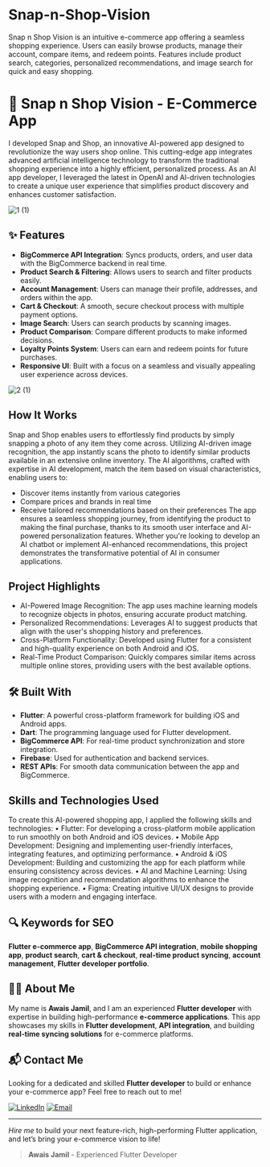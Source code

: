 # Snap-n-Shop-Vision
Snap n Shop Vision is an intuitive e-commerce app offering a seamless shopping experience. Users can easily browse products, manage their account, compare items, and redeem points. Features include product search, categories, personalized recommendations, and image search for quick and easy shopping.
# 📱 Snap n Shop Vision - E-Commerce App

I developed Snap and Shop, an innovative AI-powered app designed to revolutionize the way users shop online. This cutting-edge app integrates advanced artificial intelligence technology to transform the traditional shopping experience into a highly efficient, personalized process. As an AI app developer, I leveraged the latest in OpenAI and AI-driven technologies to create a unique user experience that simplifies product discovery and enhances customer satisfaction.

![1 (1)](https://github.com/user-attachments/assets/beb80763-b1d1-4a2d-a9c1-a2f476888814)

## ✨ Features

- **BigCommerce API Integration**: Syncs products, orders, and user data with the BigCommerce backend in real time.
- **Product Search & Filtering**: Allows users to search and filter products easily.
- **Account Management**: Users can manage their profile, addresses, and orders within the app.
- **Cart & Checkout**: A smooth, secure checkout process with multiple payment options.
- **Image Search**: Users can search products by scanning images.
- **Product Comparison**: Compare different products to make informed decisions.
- **Loyalty Points System**: Users can earn and redeem points for future purchases.
- **Responsive UI**: Built with a focus on a seamless and visually appealing user experience across devices.


![2 (1)](https://github.com/user-attachments/assets/5cec08f7-9a62-468b-9510-c5a727fcb50a)


## How It Works

Snap and Shop enables users to effortlessly find products by simply snapping a photo of any item they come across. Utilizing AI-driven image recognition, the app instantly scans the photo to identify similar products available in an extensive online inventory. The AI algorithms, crafted with expertise in AI development, match the item based on visual characteristics, enabling users to:
-	Discover items instantly from various categories
-	Compare prices and brands in real time
-	Receive tailored recommendations based on their preferences
The app ensures a seamless shopping journey, from identifying the product to making the final purchase, thanks to its smooth user interface and AI-powered personalization features. Whether you're looking to develop an AI chatbot or implement AI-enhanced recommendations, this project demonstrates the transformative potential of AI in consumer applications.

## Project Highlights
-	AI-Powered Image Recognition: The app uses machine learning models to recognize objects in photos, ensuring accurate product matching.
-	Personalized Recommendations: Leverages AI to suggest products that align with the user's shopping history and preferences.
-	Cross-Platform Functionality: Developed using Flutter for a consistent and high-quality experience on both Android and iOS.
-	Real-Time Product Comparison: Quickly compares similar items across multiple online stores, providing users with the best available options.


## 🛠️ Built With

- **Flutter**: A powerful cross-platform framework for building iOS and Android apps.
- **Dart**: The programming language used for Flutter development.
- **BigCommerce API**: For real-time product synchronization and store integration.
- **Firebase**: Used for authentication and backend services.
- **REST APIs**: For smooth data communication between the app and BigCommerce.


## Skills and Technologies Used
To create this AI-powered shopping app, I applied the following skills and technologies:
•	Flutter: For developing a cross-platform mobile application to run smoothly on both Android and iOS devices.
•	Mobile App Development: Designing and implementing user-friendly interfaces, integrating features, and optimizing performance.
•	Android & iOS Development: Building and customizing the app for each platform while ensuring consistency across devices.
•	AI and Machine Learning: Using image recognition and recommendation algorithms to enhance the shopping experience.
•	Figma: Creating intuitive UI/UX designs to provide users with a modern and engaging interface.

## 🔍 Keywords for SEO

**Flutter e-commerce app**, **BigCommerce API integration**, **mobile shopping app**, **product search**, **cart & checkout**, **real-time product syncing**, **account management**, **Flutter developer portfolio**.

## 👨‍💻 About Me

My name is **Awais Jamil**, and I am an experienced **Flutter developer** with expertise in building high-performance **e-commerce applications**. This app showcases my skills in **Flutter development**, **API integration**, and building **real-time syncing solutions** for e-commerce platforms. 

## 📬 Contact Me

Looking for a dedicated and skilled **Flutter developer** to build or enhance your e-commerce app? Feel free to reach out to me!

[![LinkedIn](https://img.shields.io/badge/LinkedIn-Connect-blue?style=for-the-badge&logo=linkedin)](https://www.linkedin.com/in/muhammad-awais-a29b28146/)
[![Email](https://img.shields.io/badge/Email-Contact%20Me-orange?style=for-the-badge&logo=gmail)](mailto:awaisjamil88@gamil.com)

---

*Hire me* to build your next feature-rich, high-performing Flutter application, and let’s bring your e-commerce vision to life!
> **Awais Jamil** - Experienced Flutter Developer
